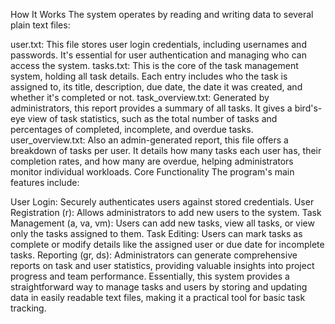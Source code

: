 How It Works
The system operates by reading and writing data to several plain text files:

user.txt: This file stores user login credentials, including usernames and passwords. It's essential for user authentication and managing who can access the system.
tasks.txt: This is the core of the task management system, holding all task details. Each entry includes who the task is assigned to, its title, description, due date, the date it was created, and whether it's completed or not.
task_overview.txt: Generated by administrators, this report provides a summary of all tasks. It gives a bird's-eye view of task statistics, such as the total number of tasks and percentages of completed, incomplete, and overdue tasks.
user_overview.txt: Also an admin-generated report, this file offers a breakdown of tasks per user. It details how many tasks each user has, their completion rates, and how many are overdue, helping administrators monitor individual workloads.
Core Functionality
The program's main features include:

User Login: Securely authenticates users against stored credentials.
User Registration (r): Allows administrators to add new users to the system.
Task Management (a, va, vm): Users can add new tasks, view all tasks, or view only the tasks assigned to them.
Task Editing: Users can mark tasks as complete or modify details like the assigned user or due date for incomplete tasks.
Reporting (gr, ds): Administrators can generate comprehensive reports on task and user statistics, providing valuable insights into project progress and team performance.
Essentially, this system provides a straightforward way to manage tasks and users by storing and updating data in easily readable text files, making it a practical tool for basic task tracking.
